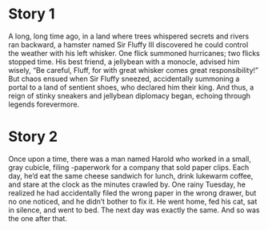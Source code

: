 # Story 1
 A long, long time ago, in a land where trees whispered secrets and rivers ran backward,
 a hamster named Sir Fluffy III discovered he could control the weather with his left whisker. One flick summoned hurricanes; two flicks stopped time.
 His best friend, a jellybean with a monocle, advised him wisely, “Be careful, Fluff, for with great whisker comes great responsibility!”
 But chaos ensued when Sir Fluffy sneezed, accidentally summoning a portal to a land of sentient shoes, who declared him their king.
 And thus, a reign of stinky sneakers and jellybean diplomacy began, echoing through legends forevermore.

# Story 2
Once upon a time, there was a man named Harold who worked in a small, gray cubicle, filing 
-paperwork for a company that sold paper clips. Each day, he’d eat the same cheese sandwich for lunch, drink lukewarm coffee, 
and stare at the clock as the minutes crawled by. One rainy Tuesday, he realized he had accidentally filed the wrong paper in the wrong drawer, 
but no one noticed, and he didn’t bother to fix it. He went home, fed his cat, sat in silence, and went to bed. 
The next day was exactly the same. And so was the one after that.
